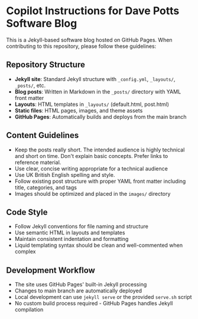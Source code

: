# Copilot Instructions for Dave Potts Software Blog

This is a Jekyll-based software blog hosted on GitHub Pages. When contributing to this repository, please follow these guidelines:

## Repository Structure
- **Jekyll site**: Standard Jekyll structure with `_config.yml`, `_layouts/`, `_posts/`, etc.
- **Blog posts**: Written in Markdown in the `_posts/` directory with YAML front matter
- **Layouts**: HTML templates in `_layouts/` (default.html, post.html)
- **Static files**: HTML pages, images, and theme assets
- **GitHub Pages**: Automatically builds and deploys from the main branch

## Content Guidelines
- Keep the posts really short. The intended audience is highly technical and short on time. Don't explain basic concepts. Prefer links to reference material. 
- Use clear, concise writing appropriate for a technical audience
- Use UK British English spelling and style.
- Follow existing post structure with proper YAML front matter including title, categories, and tags
- Images should be optimized and placed in the `images/` directory

## Code Style
- Follow Jekyll conventions for file naming and structure
- Use semantic HTML in layouts and templates
- Maintain consistent indentation and formatting
- Liquid templating syntax should be clean and well-commented when complex

## Development Workflow
- The site uses GitHub Pages' built-in Jekyll processing
- Changes to main branch are automatically deployed
- Local development can use `jekyll serve` or the provided `serve.sh` script
- No custom build process required - GitHub Pages handles Jekyll compilation
